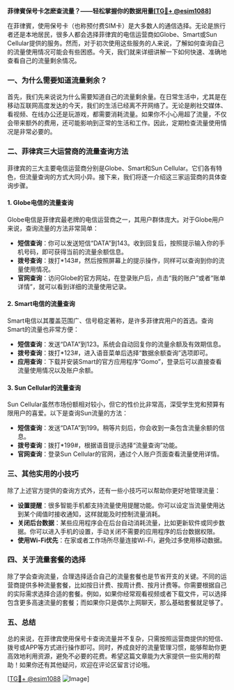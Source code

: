 **菲律賓保号卡怎麽查流量？——轻松掌握你的数据用量[[TG💪+ @esim1088](https://t.me/s/esim1088)]**

在菲律賓，使用保号卡（也称预付费SIM卡）是大多数人的通信选择。无论是旅行者还是本地居民，很多人都会选择菲律宾的电信运营商如Globe、Smart或Sun Cellular提供的服务。然而，对于初次使用这些服务的人来说，了解如何查询自己的流量使用情况可能会有些困惑。今天，我们就来详细讲解一下如何快速、准确地查看自己的流量剩余情况。

### **一、为什么需要知道流量剩余？**

首先，我们先来说说为什么需要知道自己的流量剩余量。在日常生活中，尤其是在移动互联网高度发达的今天，我们的生活已经离不开网络了。无论是刷社交媒体、看视频、在线办公还是玩游戏，都需要消耗流量。如果你不小心用超了流量，不仅会带来额外的费用，还可能影响到正常的生活和工作。因此，定期检查流量使用情况是非常必要的。

### **二、菲律宾三大运营商的流量查询方法**

菲律宾的三大主要电信运营商分别是Globe、Smart和Sun Cellular。它们各有特色，但流量查询的方式大同小异。接下来，我们将逐一介绍这三家运营商的具体查询步骤。

#### **1. Globe电信的流量查询**

Globe电信是菲律宾最老牌的电信运营商之一，其用户群体庞大。对于Globe用户来说，查询流量的方法非常简单：

- **短信查询**：你可以发送短信“DATA”到143。收到回复后，按照提示输入你的手机号码，即可获得当前的流量余额信息。
- **拨号查询**：拨打*143#，然后按照屏幕上的提示操作，同样可以查询到你的流量使用情况。
- **官网查询**：访问Globe的官方网站，在登录账户后，点击“我的账户”或者“账单详情”，就可以看到详细的流量使用记录。

#### **2. Smart电信的流量查询**

Smart电信以其覆盖范围广、信号稳定著称，是许多菲律宾用户的首选。查询Smart的流量也非常方便：

- **短信查询**：发送“DATA”到123。系统会自动回复你的流量余额及有效期信息。
- **拨号查询**：拨打*123#，进入语音菜单后选择“数据余额查询”选项即可。
- **应用查询**：下载并安装Smart的官方应用程序“Gomo”，登录后可以直接查看流量使用情况以及账户余额。

#### **3. Sun Cellular的流量查询**

Sun Cellular虽然市场份额相对较小，但它的性价比非常高，深受学生党和预算有限用户的喜爱。以下是查询Sun流量的方法：

- **短信查询**：发送“DATA”到199。稍等片刻后，你会收到一条包含流量余额的信息。
- **拨号查询**：拨打*199#，根据语音提示选择“流量查询”功能。
- **官网查询**：登录Sun Cellular的官网，通过个人账户页面查看流量使用详情。

### **三、其他实用的小技巧**

除了上述官方提供的查询方式外，还有一些小技巧可以帮助你更好地管理流量：

- **设置提醒**：很多智能手机都支持流量使用提醒功能。你可以设定当流量使用达到某个阈值时接收通知，这样就能及时控制流量消耗。
- **关闭后台数据**：某些应用程序会在后台自动消耗流量，比如更新软件或同步数据。你可以进入手机的设置，手动关闭不需要的应用程序的后台数据权限。
- **使用Wi-Fi优先**：在家或者工作场所尽量连接Wi-Fi，避免过多使用移动数据。

### **四、关于流量套餐的选择**

除了学会查询流量，合理选择适合自己的流量套餐也是节省开支的关键。不同的运营商提供多种流量套餐，比如按日计费、按周计费、按月计费等。你需要根据自己的实际需求选择合适的套餐。例如，如果你经常观看视频或者下载文件，可以选择包含更多高速流量的套餐；而如果你只是偶尔上网聊天，那么基础套餐就足够了。

### **五、总结**

总的来说，在菲律宾使用保号卡查询流量并不复杂，只需按照运营商提供的短信、拨号或APP等方式进行操作即可。同时，养成良好的流量管理习惯，能够帮助你更高效地利用资源，避免不必要的花费。希望这篇文章能为大家提供一些实用的帮助！如果你还有其他疑问，欢迎在评论区留言讨论哦。

[[TG💪+ @esim1088](https://t.me/s/esim1088) ![Image](https://i.postimg.cc/4NQfJmqS/Snipaste-2025-05-13-00-14-12.png)]